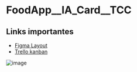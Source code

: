 # FoodApp__IA_Card__TCC

## Links importantes
- [Figma Layout](https://www.figma.com/file/HKeAc9kc7WUeR2TB2pRQiU/IA-Card-FATEC?node-id=0%3A1)
- [Trello kanban](https://trello.com/invite/b/53QF8CS9/40ab68b50b418e630a0550ef36136fcc/tcc)



![image](https://user-images.githubusercontent.com/20982207/130472121-910b9fa0-6c8e-4676-9d28-353b2919a42f.png)